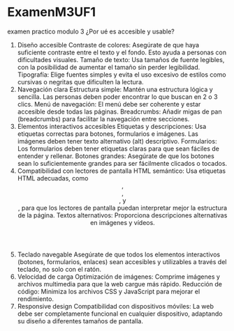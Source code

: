 # ExamenM3UF1
examen practico modulo 3
¿Por ué es accesible y usable?

1. Diseño accesible
Contraste de colores: Asegúrate de que haya suficiente contraste entre el texto y el fondo. Esto ayuda a personas con dificultades visuales.
Tamaño de texto: Usa tamaños de fuente legibles, con la posibilidad de aumentar el tamaño sin perder legibilidad.
Tipografía: Elige fuentes simples y evita el uso excesivo de estilos como cursivas o negritas que dificulten la lectura.
2. Navegación clara
Estructura simple: Mantén una estructura lógica y sencilla. Las personas deben poder encontrar lo que buscan en 2 o 3 clics.
Menú de navegación: El menú debe ser coherente y estar accesible desde todas las páginas.
Breadcrumbs: Añadir migas de pan (breadcrumbs) para facilitar la navegación entre secciones.
3. Elementos interactivos accesibles
Etiquetas y descripciones: Usa etiquetas correctas para botones, formularios e imágenes. Las imágenes deben tener texto alternativo (alt) descriptivo.
Formularios: Los formularios deben tener etiquetas claras para que sean fáciles de entender y rellenar.
Botones grandes: Asegúrate de que los botones sean lo suficientemente grandes para ser fácilmente clicados o tocados.
4. Compatibilidad con lectores de pantalla
HTML semántico: Usa etiquetas HTML adecuadas, como <header>, <nav>, <article>, y <footer>, para que los lectores de pantalla puedan interpretar mejor la estructura de la página.
Textos alternativos: Proporciona descripciones alternativas en imágenes y vídeos.
5. Teclado navegable
Asegúrate de que todos los elementos interactivos (botones, formularios, enlaces) sean accesibles y utilizables a través del teclado, no solo con el ratón.
6. Velocidad de carga
Optimización de imágenes: Comprime imágenes y archivos multimedia para que la web cargue más rápido.
Reducción de código: Minimiza los archivos CSS y JavaScript para mejorar el rendimiento.
7. Responsive design
Compatibilidad con dispositivos móviles: La web debe ser completamente funcional en cualquier dispositivo, adaptando su diseño a diferentes tamaños de pantalla.

